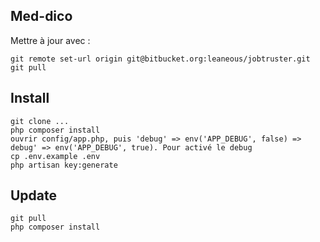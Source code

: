 ## Med-dico

Mettre à jour avec :

    git remote set-url origin git@bitbucket.org:leaneous/jobtruster.git
    git pull

Install
-------
    git clone ...
    php composer install
    ouvrir config/app.php, puis 'debug' => env('APP_DEBUG', false) => debug' => env('APP_DEBUG', true). Pour activé le debug
    cp .env.example .env
    php artisan key:generate

Update
------
    git pull
    php composer install